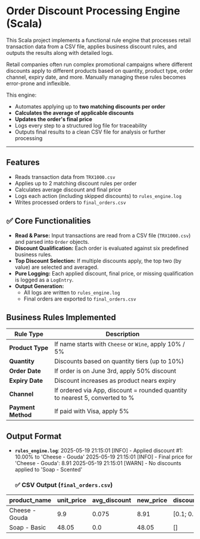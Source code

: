 # Order Discount Processing Engine (Scala)

This Scala project implements a functional rule engine that processes retail transaction data from a CSV file, applies business discount rules, and outputs the results along with detailed logs.

Retail companies often run complex promotional campaigns where different discounts apply to different products based on quantity, product type, order channel, expiry date, and more. Manually managing these rules becomes error-prone and inflexible.

This engine:
- Automates applying up to **two matching discounts per order**
- **Calculates the average of applicable discounts**
- **Updates the order's final price**
- Logs every step to a structured log file for traceability
- Outputs final results to a clean CSV file for analysis or further processing


---

##  Features

-  Reads transaction data from `TRX1000.csv`
-  Applies up to 2 matching discount rules per order
-  Calculates average discount and final price
-  Logs each action (including skipped discounts) to `rules_engine.log`
-  Writes processed orders to `final_orders.csv`

## ✅ Core Functionalities

- **Read & Parse:** Input transactions are read from a CSV file (`TRX1000.csv`) and parsed into `Order` objects.
- **Discount Qualification:** Each order is evaluated against six predefined business rules.
- **Top Discount Selection:** If multiple discounts apply, the top two (by value) are selected and averaged.
- **Pure Logging:** Each applied discount, final price, or missing qualification is logged as a `LogEntry`.
- **Output Generation:**
  - All logs are written to `rules_engine.log`
  - Final orders are exported to `final_orders.csv`

## Business Rules Implemented

| Rule Type         | Description |
|------------------|-------------|
| **Product Type**  | If name starts with `Cheese` or `Wine`, apply 10% / 5% |
| **Quantity**      | Discounts based on quantity tiers (up to 10%) |
| **Order Date**    | If order is on June 3rd, apply 50% discount |
| **Expiry Date**   | Discount increases as product nears expiry |
| **Channel**       | If ordered via App, discount = rounded quantity to nearest 5, converted to % |
| **Payment Method**| If paid with Visa, apply 5% |


## Output Format
- **`rules_engine.log`**:
2025-05-19 21:15:01 [INFO] - Applied discount #1: 10.00% to 'Cheese - Gouda'
2025-05-19 21:15:01 [INFO] - Final price for 'Cheese - Gouda': 8.91
2025-05-19 21:15:01 [WARN] - No discounts applied to 'Soap - Scented'

  ### ✅ CSV Output (`final_orders.csv`)
| product_name    | unit_price | avg_discount | new_price | discounts_list       |
|----------------|------------|---------------|------------|----------------------|
| Cheese - Gouda | 9.9        | 0.075         | 8.91       | [0.1; 0.05]          |
| Soap - Basic   | 48.05      | 0.0           | 48.05      | []                   |



